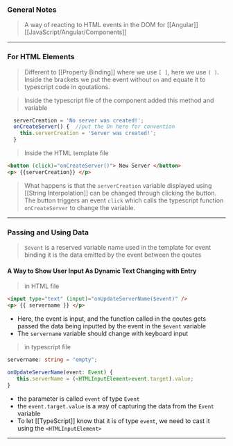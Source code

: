 
### General Notes

> A way of reacting to HTML events in the DOM for [[Angular]] [[JavaScript/Angular/Components]] 

---

### For HTML Elements

> Different to [[Property Binding]] where we use `[ ]`, here we use `( )`.
> Inside the brackets we put the event without `on` and equate it to typescript code in qoutations.


>Inside the typescript file of the component added this method and variable
```JavaScript
  serverCreation = 'No server was created!';
  onCreateServer() {  //put the On here for convention 
    this.serverCreation = 'Server was created!';
  }
```

> Inside the HTML template file
```HTML
<button (click)="onCreateServer()"> New Server </button>
<p> {{serverCreation}} </p>
```

> What happens is that the `serverCreation` variable displayed using [[String Interpolation]] can be changed through clicking the button.
> The button triggers an event `click` which calls the typescript function `onCreateServer` to change the variable.

---

### Passing and Using Data

> `$event` is a reserved variable name used in the template for event binding
> it is the data emitted by the event between the qoutes

#### A Way to Show User Input As Dynamic Text Changing with Entry

>in HTML file
```HTML
<input type="text" (input)="onUpdateServerName($event)" />
<p> {{ servername }} </p>
```
* Here, the event is input, and the function called in the qoutes gets passed the data being inputted by the event in the `$event` variable
* The `servername` variable should change with keyboard input

>in typescript file
```typescript
servername: string = "empty";

onUpdateServerName(event: Event) {
   this.serverName = (<HTMLInputElement>event.target).value;
}
```
* the parameter is called `event` of type `Event`
* the `event.target.value` is a way of capturing the data from the `Event` variable
* To let [[TypeScript]] know that it is of type `event`, we need to cast it using the `<HTMLInputElement>`

---

